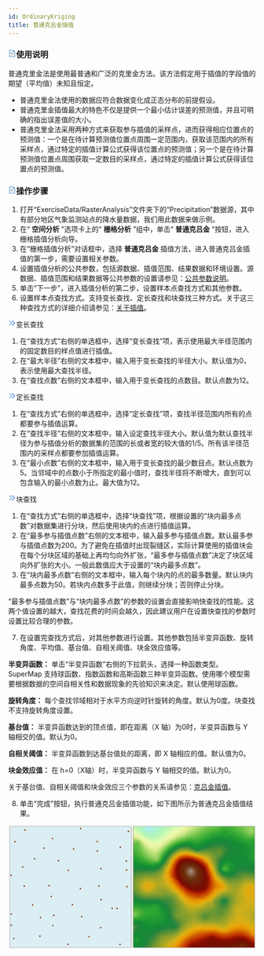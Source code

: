 ```yaml
---
id: OrdinaryKriging
title: 普通克吕金插值
---
```

### ![](../../../img/read.gif)使用说明

普通克里金法是使用最普通和广泛的克里金方法。该方法假定用于插值的字段值的期望（平均值）未知且恒定。

* 普通克里金法使用的数据应符合数据变化成正态分布的前提假设。
* 普通克里金插值最大的特色不仅是提供一个最小估计误差的预测值，并且可明确的指出误差值的大小。
* 普通克里金法采用两种方式来获取参与插值的采样点，进而获得相应位置点的预测值：一个是在待计算预测值位置点周围一定范围内，获取该范围内的所有采样点，通过特定的插值计算公式获得该位置点的预测值；另一个是在待计算预测值位置点周围获取一定数目的采样点，通过特定的插值计算公式获得该位置点的预测值。 

### ![](../../../img/read.gif)操作步骤

1. 打开“ExerciseData/RasterAnalysis”文件夹下的“Precipitation”数据源，其中有部分地区气象监测站点的降水量数据，我们用此数据来做示例。
2. 在“ **空间分析** ”选项卡上的“ **栅格分析** ”组中，单击“ **普通克吕金** ”按钮，进入栅格插值分析向导。
3. 在“栅格插值分析”对话框中，选择 **普通克吕金** 插值方法，进入普通克吕金插值的第一步，需要设置相关参数。
4. 设置插值分析的公共参数，包括源数据、插值范围、结果数据和环境设置。源数据、插值范围和结果数据等公共参数的设置请参见：[公共参数说明](CommonPara.htm)。
5. 单击“下一步”，进入插值分析的第二步，设置样本点查找方式和其他参数。
6. 设置样本点查找方式。支持变长查找、定长查找和块查找三种方式。关于这三种查找方式的详细介绍请参见：[关于插值](aboutinterpolation.htm)。

![](img/close.gif)变长查找

1. 在“查找方式”右侧的单选框中，选择“变长查找”项，表示使用最大半径范围内的固定数目的样点值进行插值。
2. 在“最大半径”右侧的文本框中，输入用于变长查找的半径大小。默认值为0，表示使用最大查找半径。
3. 在“查找点数”右侧的文本框中，输入用于变长查找的点数目。默认点数为12。

![](img/close.gif)定长查找

1. 在“查找方式”右侧的单选框中，选择“定长查找”项，查找半径范围内所有的点都要参与插值运算。
2. 在“查找半径”右侧的文本框中，输入设定查找半径大小。默认值为默认查找半径为参与插值分析的数据集的范围的长或者宽的较大值的1/5。所有该半径范围内的采样点都要参加插值运算。
3. 在“最小点数”右侧的文本框中，输入用于变长查找的最少数目点。默认点数为5。当邻域中的点数小于所指定的最小值时，查找半径将不断增大，直到可以包含输入的最小点数为止。最大值为12。

![](img/close.gif)块查找

1. 在“查找方式”右侧的单选框中，选择“块查找”项，根据设置的“块内最多点数”对数据集进行分块，然后使用块内的点进行插值运算。 
2. 在“最多参与插值点数”右侧的文本框中，输入最多参与插值点数。默认最多参与插值点数为200。为了避免在插值时出现裂缝区，实际计算使用的插值块会在每个分块区域的基础上再均匀向外扩张，“最多参与插值点数”决定了块区域向外扩张的大小。一般此数值应大于设置的“块内最多点数”。 
3. 在“块内最多点数”右侧的文本框中，输入每个块内的点的最多数量。默认块内最多点数为50。若块内点数多于此值，则继续分块；否则停止分块。 

“最多参与插值点数”与“块内最多点数”的参数的设置会直接影响快查找的性能。这两个值设置的越大，查找花费的时间会越久，因此建议用户在设置快查找的参数时设置比较合理的参数。

7. 在设置完查找方式后，对其他参数进行设置。其他参数包括半变异函数、旋转角度、平均值、基台值、自相关阈值、块金效应值等。

**半变异函数：** 单击“半变异函数”右侧的下拉箭头，选择一种函数类型。SuperMap
支持球函数、指数函数和高斯函数三种半变异函数。使用哪个模型需要根据数据的空间自相关性和数据现象的先验知识来决定。默认使用球函数。

**旋转角度：** 每个查找邻域相对于水平方向逆时针旋转的角度。默认为0度。块查找不支持旋转角度设置。

**基台值：** 半变异函数达到的顶点值，即在距离（X 轴）为0时，半变异函数与 Y 轴相交的值。默认为0。

**自相关阈值：** 半变异函数到达基台值处的距离，即 X 轴相应的值。默认值为0。

**块金效应值：** 在 h=0（X轴）时，半变异函数与 Y 轴相交的值。默认为0。

关于基台值、自相关阈值和块金效应三个参数的关系请参见：[克吕金插值](aboutinterpolation.htm)。

8. 单击“完成”按钮，执行普通克吕金插值功能，如下图所示为普通克吕金插值结果。

![](img/OrdinaryKrigingResult.png)  
